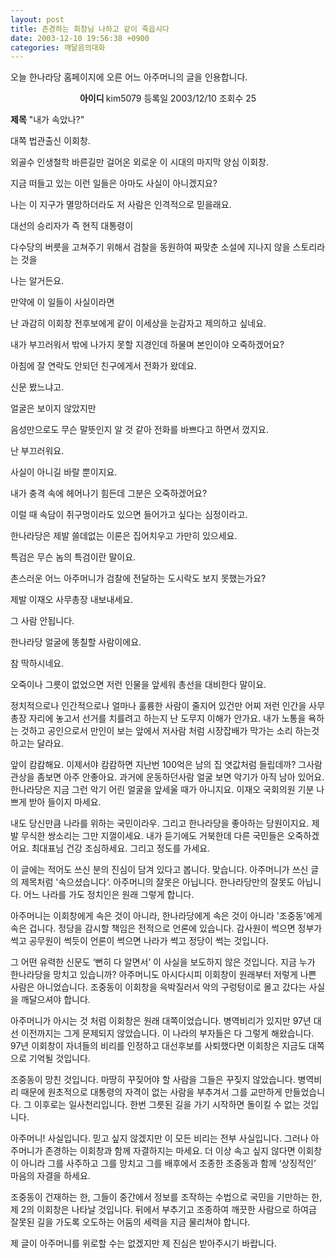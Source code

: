 ```yaml
---
layout: post
title: 존경하는 회창님 나하고 같이 죽읍시다
date: 2003-12-10 19:56:38 +0900
categories: 깨달음의대화
---
```

오늘 한나라당 홈페이지에 오른 어느 아주머니의 글을 인용합니다. 

<p align="center">
  <b>아이디 </b>kim5079 등록일 2003/12/10 조회수 25
</p>

**제목** "내가 속았나?" 

대쪽 법관출신 이회창. 

외골수 인생철학 바른길만 걸어온 외로운 이 시대의 마지막 양심 이회창. 

지금 떠들고 있는 이런 일들은 아마도 사실이 아니겠지요? 

나는 이 지구가 멸망하더라도 저 사람은 인격적으로 믿을래요. 

대선의 승리자가 즉 현직 대통령이

다수당의 버릇을 고쳐주기 위해서 검찰을 동원하여 짜맞춘 소설에 지나지 않을 스토리라는 것을 

나는 알거든요. 

만약에 이 일들이 사실이라면 

난 과감히 이회창 전후보에게 같이 이세상을 눈감자고 제의하고 싶네요.

내가 부끄러워서 밖에 나가지 못할 지경인데 하물며 본인이야 오죽하겠어요? 

아침에 잘 연락도 안되던 친구에게서 전화가 왔데요. 

신문 봤느냐고. 

얼굴은 보이지 않았지만 

음성만으로도 무슨 말뜻인지 알 것 같아 전화를 바쁘다고 하면서 껐지요. 

난 부끄러워요. 

사실이 아니길 바랄 뿐이지요. 

내가 충격 속에 헤어나기 힘든데 그분은 오죽하겠어요? 

이럴 때 속담이 쥐구멍이라도 있으면 들어가고 싶다는 심정이라고. 

한나라당은 제발 쓸데없는 이론은 집어치우고 가만히 있으세요. 

특검은 무슨 놈의 특검이란 말이요.   


촌스러운 어느 아주머니가 검찰에 전달하는 도시락도 보지 못했는가요? 

제발 이재오 사무총장 내보내세요. 

그 사람 안됩니다. 

한나라당 얼굴에 똥칠할 사람이에요. 

참 딱하시네요. 

오죽이나 그릇이 없었으면 저런 인물을 앞세워 총선을 대비한다 말이요. 

정치적으로나 인간적으로나 얼마나 훌륭한 사람이 줄지어 있건만 어찌 저런 인간을 사무총장 자리에 놓고서 선거를 치를려고 하는지 난 도무지 이해가 안가요. 내가 노통을 욕하는 것하고 공인으로서 만인이 보는 앞에서 저사람 처럼 시장잡배가 막가는 소리 하는것 하고는 달라요. 

앞이 캄캄해요. 이제서야 캄캄하면 지난번 100억은 남의 집 엿값처럼 들립데까? 그사람 관상을 좀보면 아주 안좋아요. 과거에 운동하던사람 얼굴 보면 악기가 아직 남아 있어요. 한나라당은 지금 그런 악기 어린 얼굴을 앞세울 때가 아니지요. 이재오 국회의원 기분 나쁘게 받아 들이지 마세요. 

내도 당신만큼 나라를 위하는 국민이라우. 그리고 한나라당을 좋아하는 당원이지요. 제발 무식한 쌍소리는 그만 지껄이세요. 내가 듣기에도 거북한데 다른 국민들은 오죽하겠어요. 최대표님 건강 조심하세요. 그리고 정도를 가세요. 

  


이 글에는 적어도 쓰신 분의 진심이 담겨 있다고 봅니다. 맞습니다. 아주머니가 쓰신 글의 제목처럼 '속으셨습니다‘. 아주머니의 잘못은 아닙니다. 한나라당만의 잘못도 아닙니다. 어느 나라를 가도 정치인은 원래 그렇게 합니다. 

아주머니는 이회창에게 속은 것이 아니라, 한나라당에게 속은 것이 아니라 '조중동'에게 속은 겁니다. 정당을 감시할 책임은 전적으로 언론에 있습니다. 감사원이 썩으면 정부가 썩고 공무원이 썩듯이 언론이 썩으면 나라가 썩고 정당이 썩는 것입니다. 

그 어떤 유력한 신문도 ‘뻔히 다 알면서’ 이 사실을 보도하지 않은 것입니다. 지금 누가 한나라당을 망치고 있습니까? 아주머니도 아시다시피 이회창이 원래부터 저렇게 나쁜 사람은 아니었습니다. 조중동이 이회창을 윽박질러서 악의 구렁텅이로 몰고 갔다는 사실을 깨달으셔야 합니다.

아주머니가 아시는 것 처럼 이회창은 원래 대쪽이었습니다. 병역비리가 있지만 97년 대선 이전까지는 그게 문제되지 않았습니다. 이 나라의 부자들은 다 그렇게 해왔습니다. 97년 이회창이 자녀들의 비리를 인정하고 대선후보를 사퇴했다면 이회창은 지금도 대쪽으로 기억될 것입니다. 

조중동이 망친 것입니다. 마땅히 꾸짖어야 할 사람을 그들은 꾸짖지 않았습니다. 병역비리 때문에 원초적으로 대통령의 자격이 없는 사람을 부추겨서 그를 교만하게 만들었습니다. 그 이후로는 일사천리입니다. 한번 그릇된 길을 가기 시작하면 돌이킬 수 없는 것입니다. 

아주머니! 사실입니다. 믿고 싶지 않겠지만 이 모든 비리는 전부 사실입니다. 그러나 아주머니가 존경하는 이회창과 함께 자결하지는 마세요. 더 이상 속고 싶지 않다면 이회창이 아니라 그를 사주하고 그를 망치고 그를 배후에서 조종한 조중동과 함께 ‘상징적인’ 마음의 자결을 하세요.

조중동이 건재하는 한, 그들이 중간에서 정보를 조작하는 수법으로 국민을 기만하는 한, 제 2의 이회창은 나타날 것입니다. 뒤에서 부추기고 조종하여 깨끗한 사람으로 하여금 잘못된 길을 가도록 오도하는 어둠의 세력을 지금 물리쳐야 합니다. 

제 글이 아주머니를 위로할 수는 없겠지만 제 진심은 받아주시기 바랍니다.